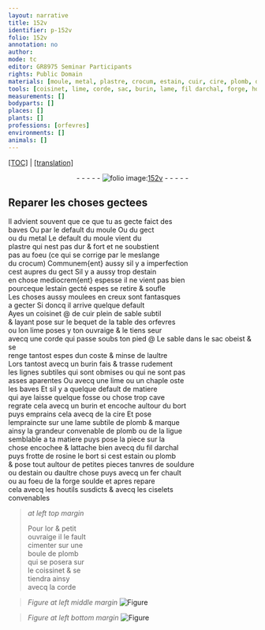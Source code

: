 ```yaml
---
layout: narrative
title: 152v
identifier: p-152v
folio: 152v
annotation: no
author:
mode: tc
editor: GR8975 Seminar Participants
rights: Public Domain
materials: [moule, metal, plastre, crocum, estain, cuir, cire, plomb, darchal, rosine, souldure, fer, or]
tools: [coisinet, lime, corde, sac, burin, lame, fil darchal, forge, houtils, ciselets, coissinet]
measurements: []
bodyparts: []
places: []
plants: []
professions: [orfevres]
environments: []
animals: []
---
```


<p><a href="{{ site.baseurl }}/diplomatic/">[TOC]</a> | <a href="{{ site.baseurl }}/_texts/p-152v_tl.md/">[translation]</a></p><div class="folio" align="center">- - - - - <a href="http://gallica.bnf.fr/ark:/12148/btv1b10500001g/f310.image" target="_blank"><img src="https://cu-mkp.github.io/2017-workshop-edition/assets/photo-icon.png" alt="folio image: " style="display:inline-block; margin-bottom:-3px;"/>152v</a> - - - - - </div>  
  

## Reparer les choses gectees

 
 Il advient souvent que ce que tu as gecte faict des<br/> baves Ou par le default du <span class="m">moule</span> Ou du gect<br/> ou du <span class="m">metal</span> Le default du <span class="m">moule</span> vient du<br/> <span class="m">plastre</span> qui nest pas dur & fort et ne soubstient<br/> pas au foeu (ce qui se corrige par le meslange<br/> du <span class="m">crocum</span>) Communem{ent} aussy sil y a imperfection<br/> cest aupres du gect Sil y a aussy trop d<span class="m">estain</span><br/> en chose mediocrem{ent} espesse il ne vient pas bien<br/> pourceque l<span class="m">estain</span> gecté espes se retire & soufle<br/> Les choses aussy moulees en creux sont fantasques<br/> a gecter Si doncq il arrive quelque default<br/> Ayes un <span class="tl">coisinet</span> @ de <span class="m">cuir</span> plein de sable subtil<br/> & layant pose sur le bequet de la table des <span class="pro">orfevres</span><br/> ou lon <span class="tl">lime</span> poses y ton ouvraige & le tiens seur<br/> avecq une <span class="tl">corde</span> qui passe soubs ton pied @ Le sable dans le <span class="tl">sac</span> obeist & se<br/> renge tantost espes dun coste & minse de laultre<br/> Lors tantost avecq un <span class="tl">burin</span> fais & trasse rudement<br/> les lignes subtiles qui sont obmises ou qui ne sont pas<br/> asses aparentes Ou avecq une <span class="tl">lime</span> ou un chaple oste<br/> les baves Et sil y a quelque default de matiere<br/> qui aye laisse quelque fosse ou chose trop cave<br/> regrate cela avecq un <span class="tl">burin</span> et encoche aultour du bort<br/> puys emprains cela avecq de la <span class="m">cire</span> Et pose<br/> lempraincte sur une <span class="tl">lame</span> subtile de <span class="m">plomb</span> & marque<br/> ainsy la grandeur convenable de <span class="m">plomb</span> ou de la ligue<br/> semblable a ta matiere puys pose la piece sur la<br/> chose encochee & lattache bien avecq du <span class="tl">fil <span class="m">darchal</span></span><br/> puys frotte de <span class="m">rosine</span> le bort si cest <span class="m">estain</span> ou <span class="m">plomb</span><br/> & pose tout aultour de petites pieces tanvres de <span class="m">souldure</span><br/> ou d<span class="m">estain</span> ou daultre chose puys avecq un <span class="m">fer</span> chault<br/> ou au foeu de la <span class="tl">forge</span> soulde et apres repare<br/> cela avecq les <span class="tl">houtils</span> susdicts & avecq les <span class="tl">ciselets</span><br/> convenables
 
> *at left top margin*
> 
> 
>  Pour l<span class="m">or</span> & petit<br/> ouvraige il le fault<br/> cimenter sur une<br/> boule de <span class="m">plomb</span><br/> qui se posera sur<br/> le <span class="tl">coissinet</span> & se<br/> tiendra ainsy<br/> avecq la <span class="tl">corde</span>
 
> *Figure*
> *at left middle margin*
> <a href="https://drive.google.com/open?id=0B9-oNrvWdlO5S3NpRV82clA2UVE" target="_blank"><img src="https://cu-mkp.github.io/GR8975-edition/assets/photo-icon.png" alt="Figure" style="display:inline-block; margin-bottom:-3px;"/></a>
 
> *Figure*
> *at left bottom margin*
> <a href="https://drive.google.com/open?id=0B9-oNrvWdlO5cWhfVmhvbWszZlE" target="_blank"><img src="https://cu-mkp.github.io/GR8975-edition/assets/photo-icon.png" alt="Figure" style="display:inline-block; margin-bottom:-3px;"/></a>
 
